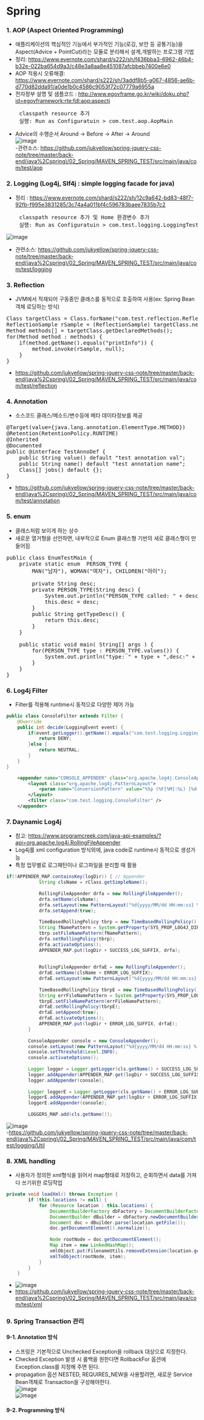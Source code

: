 # Spring  

### 1. AOP (Aspect Oriented Programming)  
- 애플리케이션의 핵심적인 기능에서 부가적인 기능(로깅, 보안 등 공통기능)을 Aspect(Advice + PointCut)라는 모듈로 분리해서 설계,개발하는 프로그램 기법  
- 정리: https://www.evernote.com/shard/s222/sh/f436bba3-6962-46b4-b32e-022ba654d9a3/c48e3a8aa8e451087afcbbeb7400e6e0  
- AOP 적용시 오류해결: https://www.evernote.com/shard/s222/sh/3addf8b5-a067-4856-ae6b-d770d82dda91/a0de1b0c4586c9053f72c07779a6955a  
- 전자정부 설명 및 샘플코드 : http://www.egovframe.go.kr/wiki/doku.php?id=egovframework:rte:fdl:aop:aspectj  
<pre>
    classpath resource 추가  
    실행: Run as Configuratuin > com.test.aop.AopMain  
</pre>
- Advice의 수행순서 Around -> Before -> After -> Around  
![image](https://user-images.githubusercontent.com/45334819/59117125-09885d00-8988-11e9-9809-e513498a920c.png)  
-관련소스: https://github.com/jukyellow/spring-jquery-css-note/tree/master/back-end(java%2Cspring)/02_Spring/MAVEN_SPRING_TEST/src/main/java/com/test/aop  

### 2. Logging (Log4j, Slf4j : simple logging facade for java)
- 정리 : https://www.evernote.com/shard/s222/sh/12c9a642-bd83-48f7-92fb-f995e3831285/3c74a4a011bf4c596783baee7835b7c2  
<pre>
    classpath resource 추가 및 Home 환경변수 추가  
    실행: Run as Configuratuin > com.test.logging.LoggingTest  
</pre>
![image](https://user-images.githubusercontent.com/45334819/59117939-ef4f7e80-8989-11e9-975a-888c7dfd05de.png)
- 관련소스: https://github.com/jukyellow/spring-jquery-css-note/tree/master/back-end(java%2Cspring)/02_Spring/MAVEN_SPRING_TEST/src/main/java/com/test/logging  

### 3. Reflection  
- JVM에서 적재되어 구동중인 클래스를 동적으로 호출하여 사용(ex: Spring Bean객체 로딩하는 방식)  
<pre>
Class targetClass = Class.forName("com.test.reflection.ReflectionSample");
ReflectionSample rSample = (ReflectionSample) targetClass.newInstance();
Method methods[] = targetClass.getDeclaredMethods();
for(Method method : methods) {
    if(method.getName().equals("printInfo")) {
        method.invoke(rSample, null);
    }
}
</pre>
- https://github.com/jukyellow/spring-jquery-css-note/tree/master/back-end(java%2Cspring)/02_Spring/MAVEN_SPRING_TEST/src/main/java/com/test/reflection  

### 4. Annotation  
- 소스코드 클래스/메소드/변수등에 메타 데이타정보를 제공  
<pre>
@Target(value={java.lang.annotation.ElementType.METHOD})
@Retention(RetentionPolicy.RUNTIME)
@Inherited
@Documented
public @interface TestAnnoDef {
	public String value() default "test annotation val";
	public String name() default "test annotation name";
	Class<? extends TestJob>[] jobs() default {};
}
</pre>
- https://github.com/jukyellow/spring-jquery-css-note/tree/master/back-end(java%2Cspring)/02_Spring/MAVEN_SPRING_TEST/src/main/java/com/test/annotation  

### 5. enum
- 클래스처럼 보이게 하는 상수  
- 새로운 열거형을 선언하면, 내부적으로 Enum 클래스형 기반의 새로 클래스형이 만들어짐  
<pre>
public class EnumTestMain {
	private static enum  PERSON_TYPE {
		MAN("남자"), WOMAN("여자"), CHILDREN("아이");
		
		private String desc;
		private PERSON_TYPE(String desc) {
			System.out.println("PERSON_TYPE called: " + desc);
			this.desc = desc;
		}
		public String getTypeDesc() {
			return this.desc;
		}
	}
	
	public static void main( String[] args ) {
		for(PERSON_TYPE type : PERSON_TYPE.values()) {
			System.out.println("type: " + type + ",desc:" + type.getTypeDesc());
		}
	}
}	
</pre>

### 6. Log4j Filter
- Filter를 적용해 runtime시 동적으로 다양한 제어 가능  
``` java
public class ConsoleFilter extends Filter {
	@Override
	public int decide(LoggingEvent event) {
		if(event.getLogger().getName().equals("com.test.logging.LoggingTest")) {
			return DENY;
		}else {		
			return NEUTRAL;
		}
	}
}
```
``` xml
	<appender name="CONSOLE_APPENDER" class="org.apache.log4j.ConsoleAppender">
		<layout class="org.apache.log4j.PatternLayout">
			<param name="ConversionPattern" value="%5p (%F[%M]:%L) [%d{yyyy/MM/dd HH:mm:ss.SSS}] - %m%n" />
		</layout>
		<filter class="com.test.logging.ConsoleFilter" />
	</appender>
```

### 7. Daynamic Log4j
- 참고: https://www.programcreek.com/java-api-examples/?api=org.apache.log4j.RollingFileAppender
- Log4j를 xml configuration 방식외에, java code로 runtime시 동적으로 생성가능  
- 특정 업무별로 로그패턴이나 로그파일을 분리할 때 활용  
``` java
if(!APPENDER_MAP.containsKey(logDir)) {	// Appender 
			String clsName = rClass.getSimpleName();
			
			RollingFileAppender drfa = new RollingFileAppender();
			drfa.setName(clsName);
			drfa.setLayout(new PatternLayout("%d{yyyy/MM/dd HH:mm:ss} %-5p %M(%F:%L) - %m%n"));
			drfa.setAppend(true);
			
			TimeBasedRollingPolicy tbrp = new TimeBasedRollingPolicy();
			String fNamePattern = System.getProperty(SYS_PROP_LOG4J_DIR) + "/" + logDir + "/daily_" + System.getProperty(SYS_PROP_SERVER_NAME) + "_" + ".%d{" + DATE_PATTERN + "}.log";
			tbrp.setFileNamePattern(fNamePattern);
			drfa.setRollingPolicy(tbrp);				
			drfa.activateOptions();				
			APPENDER_MAP.put(logDir + SUCCESS_LOG_SUFFIX, drfa);
			
			
			RollingFileAppender drfaE = new RollingFileAppender();
			drfaE.setName(clsName + ERROR_LOG_SUFFIX);
			drfaE.setLayout(new PatternLayout("%d{yyyy/MM/dd HH:mm:ss} %-5p %M(%F:%L) - %m%n"));
			
			TimeBasedRollingPolicy tbrpE = new TimeBasedRollingPolicy();
			String errFileNamePattern = System.getProperty(SYS_PROP_LOG4J_DIR) + "/" + logDir + "/daily_error_" + System.getProperty(SYS_PROP_SERVER_NAME) + "_" + ".%d{" + DATE_PATTERN + "}.log";
			tbrpE.setFileNamePattern(errFileNamePattern);
			drfaE.setRollingPolicy(tbrpE);
			drfaE.setAppend(true);
			drfaE.activateOptions();				
			APPENDER_MAP.put(logDir + ERROR_LOG_SUFFIX, drfaE);
		}
		
		ConsoleAppender console = new ConsoleAppender();
		console.setLayout(new PatternLayout("%d{yyyy/MM/dd HH:mm:ss} %-5p %M(%F:%L) - %m%n"));
		console.setThreshold(Level.INFO);
		console.activateOptions();
		
		Logger logger = Logger.getLogger(cls.getName() + SUCCESS_LOG_SUFFIX);
		logger.addAppender(APPENDER_MAP.get(logDir + SUCCESS_LOG_SUFFIX));			
		logger.addAppender(console);
		
		Logger loggerE = Logger.getLogger(cls.getName() + ERROR_LOG_SUFFIX);
		loggerE.addAppender(APPENDER_MAP.get(logDir + ERROR_LOG_SUFFIX));
		loggerE.addAppender(console);
		
		LOGGERS_MAP.add(cls.getName());
```
![image](https://user-images.githubusercontent.com/45334819/61415892-042a1500-a92d-11e9-80c9-87ec60ca1f92.png)  
-https://github.com/jukyellow/spring-jquery-css-note/tree/master/back-end(java%2Cspring)/02_Spring/MAVEN_SPRING_TEST/src/main/java/com/test/logging/Util

### 8. XML handling
- 사용자가 정의한 xml형식을 읽어서 map형태로 저장하고, 순회하면서 data를 가져다 쓰기위한 로딩작업  
``` java
private void loadXml() throws Exception {
		if (this.locations != null) {
			for (Resource location : this.locations) {				
				DocumentBuilderFactory dbFactory = DocumentBuilderFactory.newInstance();
				DocumentBuilder dBuilder = dbFactory.newDocumentBuilder();
				Document doc = dBuilder.parse(location.getFile());
				doc.getDocumentElement().normalize();
				
				Node rootNode = doc.getDocumentElement();				
				Map item = new LinkedHashMap();				
				xmlObject.put(FilenameUtils.removeExtension(location.getFile().getName()), item);			
				xmlToObject(rootNode, item);
			}
		}
	}
```
- ![image](https://user-images.githubusercontent.com/45334819/61416175-cbd70680-a92d-11e9-8d07-24bc38ebd684.png)
- https://github.com/jukyellow/spring-jquery-css-note/tree/master/back-end(java%2Cspring)/02_Spring/MAVEN_SPRING_TEST/src/main/java/com/test/xml  

### 9. Spring Transaction 관리  
#### 9-1. Annotation 방식
- 스프링은 기본적으로 Unchecked Exception을 rollback 대상으로 지정한다.  
- Checked Exception 발생 시 롤백을 원한다면 RollbackFor 옵션에 Exception.class를 지정해 주면 된다.  
- propagation 옵션 NESTED, REQUIRES_NEW을 사용할려면, 새로운 Service Bean객체로 Transaction을 구성해야한다.  
![image](https://user-images.githubusercontent.com/45334819/63722030-5c89f600-c88d-11e9-9152-1cdafc7eaf06.png)  
![image](https://user-images.githubusercontent.com/45334819/63722055-64e23100-c88d-11e9-8d8d-76dd16dd0d55.png)  

#### 9-2. Programming 방식  

